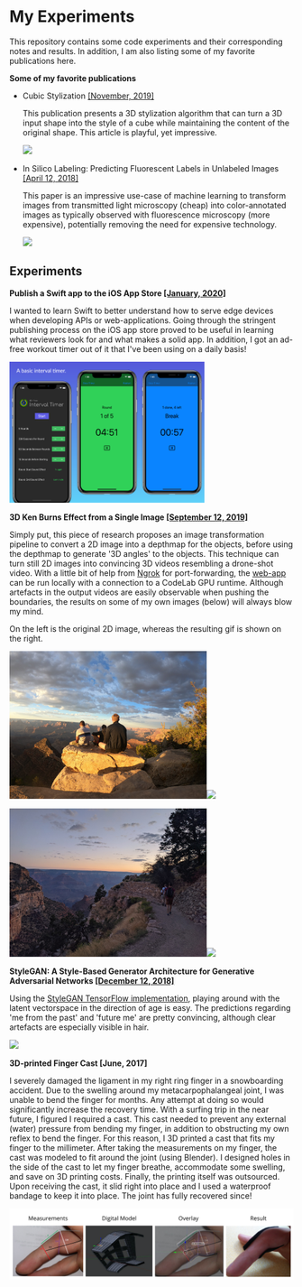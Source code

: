 # My Experiments

This repository contains some code experiments and their corresponding notes and results. In addition, I am also listing some of my favorite publications here.


**Some of my favorite publications**

- Cubic Stylization [[November, 2019]](http://www.dgp.toronto.edu/projects/cubic-stylization/)

    This publication presents a 3D stylization algorithm that can turn a 3D input shape into the style of a cube while maintaining the content of the original shape. This article is playful, yet impressive.

    <img src="docs/cubic_stylization.jpg" height="200">


- In Silico Labeling: Predicting Fluorescent Labels in Unlabeled Images [[April 12, 2018]](https://ai.googleblog.com/2018/04/seeing-more-with-in-silico-labeling-of.html)

    This paper is an impressive use-case of machine learning to transform images from transmitted light microscopy (cheap) into color-annotated images as typically observed with fluorescence microscopy (more expensive), potentially removing the need for expensive technology.

    <img src="docs/in_silico_labeling.gif" height="250">


## Experiments

**Publish a Swift app to the iOS App Store [[January, 2020]](https://apps.apple.com/us/app/bs-free-interval-timer/id1492758790)**

I wanted to learn Swift to better understand how to serve edge devices when developing APIs or web-applications. Going through the stringent publishing process on the iOS app store proved to be useful in learning what reviewers look for and what makes a solid app. In addition, I got an ad-free workout timer out of it that I've been using on a daily basis!

<img src="docs/bfit_1.png" height="250"><img src="docs/bfit_2.png" height="250"><img src="docs/bfit_3.png" height="250">


**3D Ken Burns Effect from a Single Image [[September 12, 2019]](https://arxiv.org/abs/1909.05483)**

Simply put, this piece of research proposes an image transformation pipeline to convert a 2D image into a depthmap for the objects, before using the depthmap to generate '3D angles' to the objects. This technique can turn still 2D images into convincing 3D videos resembling a drone-shot video. With a little bit of help from [Ngrok](https://dashboard.ngrok.com/get-started) for port-forwarding, the [web-app](https://github.com/sniklaus/3d-ken-burns) can be run locally with a connection to a CodeLab GPU runtime. Although artefacts in the output videos are easily observable when pushing the boundaries, the results on some of my own images (below) will always blow my mind. 

On the left is the original 2D image, whereas the resulting gif is shown on the right.

<img src="docs/3dkenburns1.jpg" width="350"><img src="docs/3dkenburns1.gif" width="350">

<img src="docs/3dkenburns2.jpg" width="350"><img src="docs/3dkenburns2.gif" width="350">

**StyleGAN: A Style-Based Generator Architecture for Generative Adversarial Networks [[December 12, 2018]](http://stylegan.xyz/paper)**

Using the [StyleGAN TensorFlow implementation](https://github.com/NVlabs/stylegan), playing around with the latent vectorspace in the direction of age is easy. The predictions regarding 'me from the past' and 'future me' are pretty convincing, although clear artefacts are especially visible in hair.

![](docs/stylegan.gif)


**3D-printed Finger Cast [June, 2017]**

I severely damaged the ligament in my right ring finger in a snowboarding accident. Due to the swelling around my metacarpophalangeal joint, I was unable to bend the finger for months. Any attempt at doing so would significantly increase the recovery time. With a surfing trip in the near future, I figured I required a cast. This cast needed to prevent any external (water) pressure from bending my finger, in addition to obstructing my own reflex to bend the finger. For this reason, I 3D printed a cast that fits my finger to the millimeter. After taking the measurements on my finger, the cast was modeled to fit around the joint (using Blender). I designed holes in the side of the cast to let my finger breathe, accommodate some swelling, and save on 3D printing costs. Finally, the printing itself was outsourced. Upon receiving the cast, it slid right into place and I used a waterproof bandage to keep it into place. The joint has fully recovered since!

<img src="docs/3d_cast.png">
